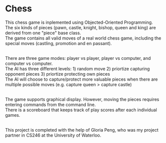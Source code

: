 # Chess

This chess game is inplemented using Objected-Oriented Programming. The six kinds of pieces (pawn, castle, knight, bishop, queen and king) are derived from one "piece" base class.<br>
The game contains all valid moves of a real world chess game, including the special moves (castling, promotion and en passant). <br>
<br>

There are three game modes: player vs player, player vs computer, and computer vs computer. <br>
The AI has three different levels: 1) random move 2) priortize capturing opponent pieces 3) priortize protecting own pieces <br>
The AI will choose to capture/protect more valuable pieces when there are multiple possible moves (e.g. capture queen > capture castle) <br>
<br>

The game supports graphical display. However, moving the pieces requires entering commands from the command line. <br>
There is a scoreboard that keeps track of play scores after each individual games. <br>
<br>

This project is completed with the help of Gloria Peng, who was my project partner in CS246 at the University of Waterloo.
